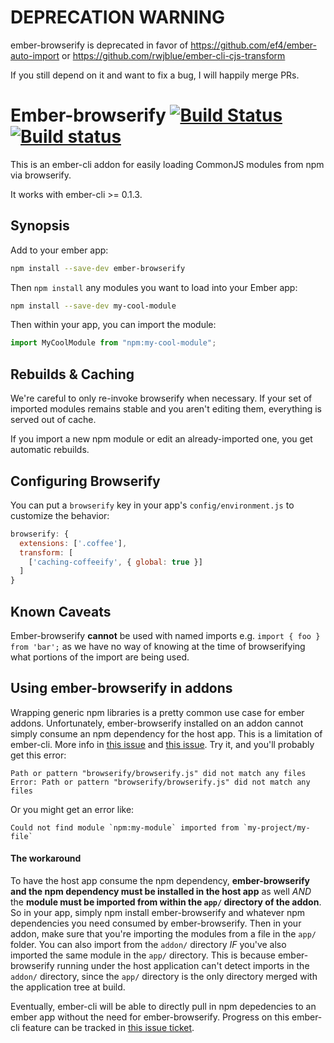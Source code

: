 # DEPRECATION WARNING

ember-browserify is deprecated in favor of https://github.com/ef4/ember-auto-import or https://github.com/rwjblue/ember-cli-cjs-transform

If you still depend on it and want to fix a bug, I will happily merge PRs.

# Ember-browserify [![Build Status](https://travis-ci.org/ef4/ember-browserify.svg)](https://travis-ci.org/ef4/ember-browserify) [![Build status](https://ci.appveyor.com/api/projects/status/v6dtl3y0vxcskp7g?svg=true)](https://ci.appveyor.com/project/ef4/ember-browserify)


This is an ember-cli addon for easily loading CommonJS modules from
npm via browserify.

It works with ember-cli >= 0.1.3.

## Synopsis

Add to your ember app:

```sh
npm install --save-dev ember-browserify
```

Then `npm install` any modules you want to load into your Ember app:

```sh
npm install --save-dev my-cool-module
```

Then within your app, you can import the module:

```js
import MyCoolModule from "npm:my-cool-module";
```

## Rebuilds & Caching

We're careful to only re-invoke browserify when necessary. If your set
of imported modules remains stable and you aren't editing them,
everything is served out of cache.

If you import a new npm module or edit an already-imported one, you
get automatic rebuilds.

## Configuring Browserify

You can put a `browserify` key in your app's `config/environment.js`
to customize the behavior:

```js
browserify: {
  extensions: ['.coffee'],
  transform: [
    ['caching-coffeeify', { global: true }]
  ]
}
```

## Known Caveats

Ember-browserify __cannot__ be used with named imports e.g. `import { foo } from 'bar';` as we have no way of knowing at the time of browserifying what portions of the import are being used.

## Using ember-browserify in addons

Wrapping generic npm libraries is a pretty common use case for ember addons. Unfortunately, ember-browserify installed on an addon cannot simply consume an npm dependency for the host app. This is a limitation of ember-cli. More info in [this issue](https://github.com/ef4/ember-browserify/issues/34) and [this issue](https://github.com/ef4/ember-browserify/issues/38). Try it, and you'll probably get this error:

```
Path or pattern "browserify/browserify.js" did not match any files
Error: Path or pattern "browserify/browserify.js" did not match any files
```

Or you might get an error like:

```
Could not find module `npm:my-module` imported from `my-project/my-file`
```

#### The workaround

To have the host app consume the npm dependency, **ember-browserify and the npm dependency must be installed in the host app** as well *AND* the **module must be imported from within the `app/` directory of the addon**. So in your app, simply npm install ember-browserify and whatever npm dependencies you need consumed by ember-browserify. Then in your addon, make sure that you're importing the modules from a file in the `app/` folder. You can also import from the `addon/` directory *IF* you've also imported the same module in the `app/` directory. This is because ember-browserify running under the host application can't detect imports in the `addon/` directory, since the `app/` directory is the only directory merged with the application tree at build.

Eventually, ember-cli will be able to directly pull in npm depedencies to an ember app without the need for ember-browserify. Progress on this ember-cli feature can be tracked in [this issue ticket](https://github.com/ember-cli/ember-cli/issues/4211).
